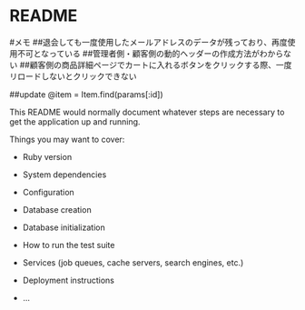 # README

#メモ
##退会しても一度使用したメールアドレスのデータが残っており、再度使用不可となっている
##管理者側・顧客側の動的ヘッダーの作成方法がわからない
##顧客側の商品詳細ページでカートに入れるボタンをクリックする際、一度リロードしないとクリックできない


##update
    @item = Item.find(params[:id])

This README would normally document whatever steps are necessary to get the
application up and running.

Things you may want to cover:

* Ruby version

* System dependencies

* Configuration

* Database creation

* Database initialization

* How to run the test suite

* Services (job queues, cache servers, search engines, etc.)

* Deployment instructions

* ...
